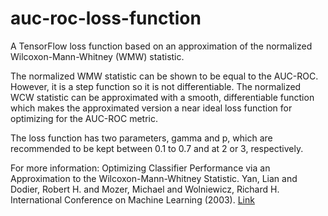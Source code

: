 # auc-roc-loss-function

A TensorFlow loss function based on an approximation of the normalized Wilcoxon-Mann-Whitney (WMW) statistic.
 
The normalized WMW statistic can be shown to be equal to the AUC-ROC. However, it is a step function so it is not differentiable. The normalized WCW statistic can be approximated with a smooth, differentiable function which makes the approximated version a near ideal loss function for optimizing for the AUC-ROC metric.
    
The loss function has two parameters, gamma and p, which are recommended to be kept between 0.1 to 0.7 and at 2 or 3, respectively.
    
For more information:
Optimizing Classifier Performance via an Approximation to the Wilcoxon-Mann-Whitney Statistic. Yan, Lian and Dodier, Robert H. and Mozer, Michael and Wolniewicz, Richard H. International Conference on Machine Learning (2003). [Link](https://www.aaai.org/Papers/ICML/2003/ICML03-110.pdf)
